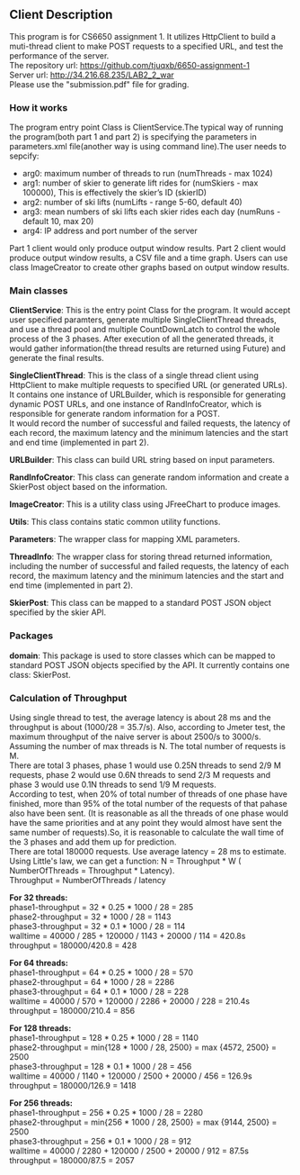 ## Client Description ##
This program is for CS6650 assignment 1. It utilizes HttpClient to build a muti-thread client to make POST requests to a specified URL, and test the performance of the server.  
The repository url: <a/>https://github.com/tjuqxb/6650-assignment-1</a>  
Server url: <a/>http://34.216.68.235/LAB2_2_war</a>  
Please use the "submission.pdf" file for grading.

### How it works ###
The program entry point Class is ClientService.The typical way of running the program(both part 1 and part 2) is specifying the parameters in parameters.xml file(another way is using command line).The user needs to sepcify:   

- arg0: maximum number of threads to run (numThreads - max 1024)  
- arg1: number of skier to generate lift rides for (numSkiers - max 100000), This is effectively the skier’s ID (skierID)  
- arg2: number of ski lifts (numLifts - range 5-60, default 40)  
- arg3: mean numbers of ski lifts each skier rides each day (numRuns - default 10, max 20)  
- arg4: IP address and port number of the server 

Part 1 client would only produce output window results. Part 2 client would produce output window results, a CSV file and a time graph. Users can use class ImageCreator to create other graphs based on output window results.

### Main classes ###
**ClientService**: This is the entry point Class for the program. It would accept user specified paramters, generate multiple SingleClientThread threads, and use a thread pool and multiple CountDownLatch to control the whole process of the 3 phases. After execution of all the generated threads, it would gather information(the thread results are returned using Future) and generate the final results.  

**SingleClientThread**: This is the class of a single thread client using HttpClient to make multiple requests to specified URL (or generated URLs). It contains one instance of URLBuilder, which is responsible for generating dynamic POST URLs, and one instance of RandInfoCreator, which is responsible for generate random information for a POST.  
It would record the number of successful and failed requests, the latency of each record,
the maximum latency and the minimum latencies and the start and end time (implemented in part 2).

**URLBuilder**: This class can build URL string based on input parameters.  

**RandInfoCreator**: This class can generate random information and create a SkierPost object based on the information.  

**ImageCreator**: This is a utility class using JFreeChart to produce images.  

**Utils**: This class contains static common utility functions.  

**Parameters**: The wrapper class for mapping XML parameters.  

**ThreadInfo**: The wrapper class for storing thread returned information, including the number of successful and failed requests, the latency of each record,
the maximum latency and the minimum latencies and the start and end time (implemented in part 2).  

**SkierPost**: This class can be mapped to a standard POST JSON object specified by the skier API.

### Packages ###
**domain**: This package is used to store classes which can be mapped to standard POST JSON objects specified by the API. It currently contains one class: SkierPost.  

### Calculation of Throughput ###

Using single thread to test, the average latency is about 28 ms and the throughput is about (1000/28 = 35.7/s).
Also, according to Jmeter test, the maximum throughput of the naive server is about 2500/s to 3000/s.   
 Assuming the number of max threads is N. The total number of requests is M.  
There are total 3 phases, phase 1 would use 0.25N threads to send 2/9 M requests, phase 2 would use 0.6N threads to send 2/3 M requests and phase 3 would use 0.1N threads to send 1/9 M requests.  
According to test, when 20% of total number of threads of one phase have finished, more than 95%  of the total number of the requests of that pahase also have been sent. (It is reasonable as all the threads of one phase would have the same priorities and at any point they would almost have sent the same number of requests).So, it is reasonable to calculate the wall time of the 3 phases and add them up for prediction.  
There are total 180000 requests. Use average latency = 28 ms to estimate.  
 Using Little's law, we can get a function: N = Throughput * W ( NumberOfThreads = Throughput * Latency).  
Throughput = NumberOfThreads / latency 

**For 32 threads:**  
phase1-throughput = 32 * 0.25 * 1000 / 28 = 285  
phase2-throughput = 32 * 1000 / 28 =  1143  
phase3-throughput = 32 * 0.1 * 1000 / 28 = 114  
walltime = 40000 / 285 + 120000 / 1143 + 20000 / 114 = 420.8s  
throughput = 180000/420.8 = 428  


**For 64 threads:**  
phase1-throughput = 64 * 0.25 * 1000 / 28 = 570  
phase2-throughput = 64 * 1000 / 28 =  2286  
phase3-throughput = 64 * 0.1 * 1000 / 28 = 228  
walltime = 40000 / 570 + 120000 / 2286 + 20000 / 228 = 210.4s  
throughput = 180000/210.4 = 856  

**For 128 threads:**  
phase1-throughput = 128 * 0.25 * 1000 / 28 = 1140  
phase2-throughput = min{128 * 1000 / 28, 2500} = max {4572, 2500} = 2500   
phase3-throughput = 128 * 0.1 * 1000 / 28 = 456  
walltime = 40000 / 1140 + 120000 / 2500 + 20000 / 456 = 126.9s    
throughput = 180000/126.9 = 1418  

**For 256 threads:**  
phase1-throughput = 256 * 0.25 * 1000 / 28 = 2280  
phase2-throughput = min{256 * 1000 / 28, 2500} = max {9144, 2500} = 2500   
phase3-throughput = 256 * 0.1 * 1000 / 28 = 912  
walltime = 40000 / 2280 + 120000 / 2500 + 20000 / 912 = 87.5s  
throughput = 180000/87.5 = 2057

  

